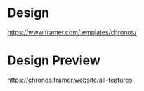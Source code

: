 # Design 
https://www.framer.com/templates/chronos/

# Design Preview
https://chronos.framer.website/all-features